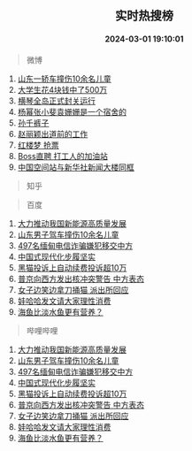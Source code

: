 <div align="center"><h2>实时热搜榜</h2><h4>2024-03-01 19:10:01</h4></div>

> 微博  

1. [山东一轿车撞伤10余名儿童](https://s.weibo.com/weibo?q=%23%E5%B1%B1%E4%B8%9C%E4%B8%80%E8%BD%BF%E8%BD%A6%E6%92%9E%E4%BC%A410%E4%BD%99%E5%90%8D%E5%84%BF%E7%AB%A5%23&t=31&band_rank=1&Refer=top)<br />
2. [大学生花4块钱中了500万](https://s.weibo.com/weibo?q=%E5%A4%A7%E5%AD%A6%E7%94%9F%E8%8A%B14%E5%9D%97%E9%92%B1%E4%B8%AD%E4%BA%86500%E4%B8%87&t=31&band_rank=2&Refer=top)<br />
3. [横琴全岛正式封关运行](https://s.weibo.com/weibo?q=%23%E6%A8%AA%E7%90%B4%E5%85%A8%E5%B2%9B%E6%AD%A3%E5%BC%8F%E5%B0%81%E5%85%B3%E8%BF%90%E8%A1%8C%23&t=31&band_rank=3&Refer=top)<br />
4. [杨幂张小斐袁姗姗是一个宿舍的](https://s.weibo.com/weibo?q=%23%E6%9D%A8%E5%B9%82%E5%BC%A0%E5%B0%8F%E6%96%90%E8%A2%81%E5%A7%97%E5%A7%97%E6%98%AF%E4%B8%80%E4%B8%AA%E5%AE%BF%E8%88%8D%E7%9A%84%23&t=31&band_rank=4&Refer=top)<br />
5. [孙千裤子](https://s.weibo.com/weibo?q=%E5%AD%99%E5%8D%83%E8%A3%A4%E5%AD%90&t=31&band_rank=5&Refer=top)<br />
6. [赵丽颖出道前的工作](https://s.weibo.com/weibo?q=%23%E8%B5%B5%E4%B8%BD%E9%A2%96%E5%87%BA%E9%81%93%E5%89%8D%E7%9A%84%E5%B7%A5%E4%BD%9C%23&t=31&band_rank=6&Refer=top)<br />
7. [红楼梦 抢票](https://s.weibo.com/weibo?q=%E7%BA%A2%E6%A5%BC%E6%A2%A6%20%E6%8A%A2%E7%A5%A8&t=31&band_rank=7&Refer=top)<br />
8. [Boss直聘 打工人的加油站](https://s.weibo.com/weibo?q=Boss%E7%9B%B4%E8%81%98%20%E6%89%93%E5%B7%A5%E4%BA%BA%E7%9A%84%E5%8A%A0%E6%B2%B9%E7%AB%99&t=31&band_rank=8&Refer=top)<br />
9. [中国空间站与新华社新闻大楼同框](https://s.weibo.com/weibo?q=%23%E4%B8%AD%E5%9B%BD%E7%A9%BA%E9%97%B4%E7%AB%99%E4%B8%8E%E6%96%B0%E5%8D%8E%E7%A4%BE%E6%96%B0%E9%97%BB%E5%A4%A7%E6%A5%BC%E5%90%8C%E6%A1%86%23&t=31&band_rank=9&Refer=top)<br />

> 知乎  


> 百度  

1. [大力推动我国新能源高质量发展](https://www.baidu.com/s?wd=%E5%A4%A7%E5%8A%9B%E6%8E%A8%E5%8A%A8%E6%88%91%E5%9B%BD%E6%96%B0%E8%83%BD%E6%BA%90%E9%AB%98%E8%B4%A8%E9%87%8F%E5%8F%91%E5%B1%95&sa=fyb_news&rsv_dl=fyb_news)<br />
2. [山东男子驾车撞伤10余名儿童](https://www.baidu.com/s?wd=%E5%B1%B1%E4%B8%9C%E7%94%B7%E5%AD%90%E9%A9%BE%E8%BD%A6%E6%92%9E%E4%BC%A410%E4%BD%99%E5%90%8D%E5%84%BF%E7%AB%A5&sa=fyb_news&rsv_dl=fyb_news)<br />
3. [497名缅甸电信诈骗嫌犯移交中方](https://www.baidu.com/s?wd=497%E5%90%8D%E7%BC%85%E7%94%B8%E7%94%B5%E4%BF%A1%E8%AF%88%E9%AA%97%E5%AB%8C%E7%8A%AF%E7%A7%BB%E4%BA%A4%E4%B8%AD%E6%96%B9&sa=fyb_news&rsv_dl=fyb_news)<br />
4. [中国式现代化步履坚实](https://www.baidu.com/s?wd=%E4%B8%AD%E5%9B%BD%E5%BC%8F%E7%8E%B0%E4%BB%A3%E5%8C%96%E6%AD%A5%E5%B1%A5%E5%9D%9A%E5%AE%9E&sa=fyb_news&rsv_dl=fyb_news)<br />
5. [黑猫投诉上自动续费投诉超10万](https://www.baidu.com/s?wd=%E9%BB%91%E7%8C%AB%E6%8A%95%E8%AF%89%E4%B8%8A%E8%87%AA%E5%8A%A8%E7%BB%AD%E8%B4%B9%E6%8A%95%E8%AF%89%E8%B6%8510%E4%B8%87&sa=fyb_news&rsv_dl=fyb_news)<br />
6. [普京向西方发出核冲突警告 中方表态](https://www.baidu.com/s?wd=%E6%99%AE%E4%BA%AC%E5%90%91%E8%A5%BF%E6%96%B9%E5%8F%91%E5%87%BA%E6%A0%B8%E5%86%B2%E7%AA%81%E8%AD%A6%E5%91%8A+%E4%B8%AD%E6%96%B9%E8%A1%A8%E6%80%81&sa=fyb_news&rsv_dl=fyb_news)<br />
7. [女子边笑边拿刀捅猫 派出所回应](https://www.baidu.com/s?wd=%E5%A5%B3%E5%AD%90%E8%BE%B9%E7%AC%91%E8%BE%B9%E6%8B%BF%E5%88%80%E6%8D%85%E7%8C%AB+%E6%B4%BE%E5%87%BA%E6%89%80%E5%9B%9E%E5%BA%94&sa=fyb_news&rsv_dl=fyb_news)<br />
8. [娃哈哈发文请大家理性消费](https://www.baidu.com/s?wd=%E5%A8%83%E5%93%88%E5%93%88%E5%8F%91%E6%96%87%E8%AF%B7%E5%A4%A7%E5%AE%B6%E7%90%86%E6%80%A7%E6%B6%88%E8%B4%B9&sa=fyb_news&rsv_dl=fyb_news)<br />
9. [海鱼比淡水鱼更有营养？](https://www.baidu.com/s?wd=%E6%B5%B7%E9%B1%BC%E6%AF%94%E6%B7%A1%E6%B0%B4%E9%B1%BC%E6%9B%B4%E6%9C%89%E8%90%A5%E5%85%BB%EF%BC%9F&sa=fyb_news&rsv_dl=fyb_news)<br />

> 哔哩哔哩  

1. [大力推动我国新能源高质量发展](https://www.baidu.com/s?wd=%E5%A4%A7%E5%8A%9B%E6%8E%A8%E5%8A%A8%E6%88%91%E5%9B%BD%E6%96%B0%E8%83%BD%E6%BA%90%E9%AB%98%E8%B4%A8%E9%87%8F%E5%8F%91%E5%B1%95&sa=fyb_news&rsv_dl=fyb_news)<br />
2. [山东男子驾车撞伤10余名儿童](https://www.baidu.com/s?wd=%E5%B1%B1%E4%B8%9C%E7%94%B7%E5%AD%90%E9%A9%BE%E8%BD%A6%E6%92%9E%E4%BC%A410%E4%BD%99%E5%90%8D%E5%84%BF%E7%AB%A5&sa=fyb_news&rsv_dl=fyb_news)<br />
3. [497名缅甸电信诈骗嫌犯移交中方](https://www.baidu.com/s?wd=497%E5%90%8D%E7%BC%85%E7%94%B8%E7%94%B5%E4%BF%A1%E8%AF%88%E9%AA%97%E5%AB%8C%E7%8A%AF%E7%A7%BB%E4%BA%A4%E4%B8%AD%E6%96%B9&sa=fyb_news&rsv_dl=fyb_news)<br />
4. [中国式现代化步履坚实](https://www.baidu.com/s?wd=%E4%B8%AD%E5%9B%BD%E5%BC%8F%E7%8E%B0%E4%BB%A3%E5%8C%96%E6%AD%A5%E5%B1%A5%E5%9D%9A%E5%AE%9E&sa=fyb_news&rsv_dl=fyb_news)<br />
5. [黑猫投诉上自动续费投诉超10万](https://www.baidu.com/s?wd=%E9%BB%91%E7%8C%AB%E6%8A%95%E8%AF%89%E4%B8%8A%E8%87%AA%E5%8A%A8%E7%BB%AD%E8%B4%B9%E6%8A%95%E8%AF%89%E8%B6%8510%E4%B8%87&sa=fyb_news&rsv_dl=fyb_news)<br />
6. [普京向西方发出核冲突警告 中方表态](https://www.baidu.com/s?wd=%E6%99%AE%E4%BA%AC%E5%90%91%E8%A5%BF%E6%96%B9%E5%8F%91%E5%87%BA%E6%A0%B8%E5%86%B2%E7%AA%81%E8%AD%A6%E5%91%8A+%E4%B8%AD%E6%96%B9%E8%A1%A8%E6%80%81&sa=fyb_news&rsv_dl=fyb_news)<br />
7. [女子边笑边拿刀捅猫 派出所回应](https://www.baidu.com/s?wd=%E5%A5%B3%E5%AD%90%E8%BE%B9%E7%AC%91%E8%BE%B9%E6%8B%BF%E5%88%80%E6%8D%85%E7%8C%AB+%E6%B4%BE%E5%87%BA%E6%89%80%E5%9B%9E%E5%BA%94&sa=fyb_news&rsv_dl=fyb_news)<br />
8. [娃哈哈发文请大家理性消费](https://www.baidu.com/s?wd=%E5%A8%83%E5%93%88%E5%93%88%E5%8F%91%E6%96%87%E8%AF%B7%E5%A4%A7%E5%AE%B6%E7%90%86%E6%80%A7%E6%B6%88%E8%B4%B9&sa=fyb_news&rsv_dl=fyb_news)<br />
9. [海鱼比淡水鱼更有营养？](https://www.baidu.com/s?wd=%E6%B5%B7%E9%B1%BC%E6%AF%94%E6%B7%A1%E6%B0%B4%E9%B1%BC%E6%9B%B4%E6%9C%89%E8%90%A5%E5%85%BB%EF%BC%9F&sa=fyb_news&rsv_dl=fyb_news)<br />
